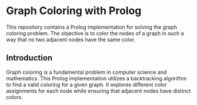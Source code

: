 # Graph Coloring with Prolog

This repository contains a Prolog implementation for solving the graph coloring problem. The objective is to color the nodes of a graph in such a way that no two adjacent nodes have the same color.

## Introduction

Graph coloring is a fundamental problem in computer science and mathematics. This Prolog implementation utilizes a backtracking algorithm to find a valid coloring for a given graph. It explores different color assignments for each node while ensuring that adjacent nodes have distinct colors.


